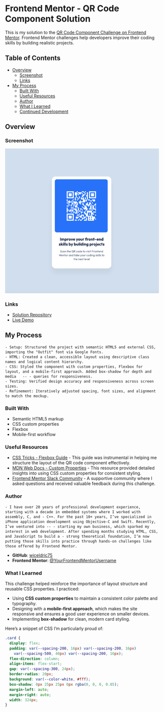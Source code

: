 # Frontend Mentor - QR Code Component Solution

This is my solution to the [QR Code Component Challenge on Frontend Mentor](https://www.frontendmentor.io/challenges/qr-code-component-iux_sIO_H). Frontend Mentor challenges help developers improve their coding skills by building realistic projects.

## Table of Contents

- [Overview](#overview)
  - [Screenshot](#screenshot)
  - [Links](#links)
- [My Process](#my-process)
  - [Built With](#built-with)
  - [Useful Resources](#useful-resources)
  - [Author](#author)
  - [What I Learned](#what-i-learned)
  - [Continued Development](#continued-development)

## Overview

### Screenshot

![QR Code Component Screenshot](./screenshot.png)

### Links

- [Solution Repository](https://github.com/wiceldric75/qr-code-component-main) 
- [Live Demo](https://wiceldric75.github.io/qr-code-component-main/)

## My Process
    - Setup: Structured the project with semantic HTML5 and external CSS, importing the "Outfit" font via Google Fonts.
    - HTML: Created a clean, accessible layout using descriptive class names and logical content hierarchy.
    - CSS: Styled the component with custom properties, Flexbox for layout, and a mobile-first approach. Added box-shadow for depth and media   -- - queries for responsiveness.
    - Testing: Verified design accuracy and responsiveness across screen sizes.
    - Refinement: Iteratively adjusted spacing, font sizes, and alignment to match the mockup.

### Built With

- Semantic HTML5 markup
- CSS custom properties
- Flexbox
- Mobile-first workflow

### Useful Resources

- [CSS Tricks - Flexbox Guide](https://css-tricks.com/snippets/css/a-guide-to-flexbox/) - This guide was instrumental in helping me structure the layout of the QR code component effectively.
- [MDN Web Docs - Custom Properties](https://developer.mozilla.org/en-US/docs/Web/CSS/--*) - This resource provided detailed insights into using CSS custom properties for consistent styling.
- [Frontend Mentor Slack Community](https://www.frontendmentor.io/slack) - A supportive community where I asked questions and received valuable feedback during this challenge.

### Author
    - I have over 20 years of professional development experience, starting with a decade in embedded systems where I worked with assembly, C, and - C++. For the past 10+ years, I’ve specialized in iPhone application development using Objective-C and Swift. Recently, I’ve ventured into -- - starting my own business, which sparked my interest in web development. After spending months studying HTML, CSS, and JavaScript to build a - strong theoretical foundation, I’m now putting those skills into practice through hands-on challenges like those offered by Frontend Mentor.

- **GitHub**: [wiceldric75](https://github.com/wiceldric75)
- **Frontend Mentor**: [@YourFrontendMentorUsername](https://www.frontendmentor.io/profile/wiceldric75)


### What I Learned

This challenge helped reinforce the importance of layout structure and reusable CSS properties. I practiced:
- Using **CSS custom properties** to maintain a consistent color palette and typography.
- Designing with a **mobile-first approach**, which makes the site responsive and ensures a good user experience on smaller devices.
- Implementing **box-shadow** for clean, modern card styling.

Here’s a snippet of CSS I’m particularly proud of:
```css
.card {
  display: flex;
  padding: var(--spacing-200, 16px) var(--spacing-200, 16px)
    var(--spacing-500, 40px) var(--spacing-200, 16px);
  flex-direction: column;
  align-items: flex-start;
  gap: var(--spacing-300, 24px);
  border-radius: 20px;
  background: var(--color-white, #fff);
  box-shadow: 0px 25px 25px 0px rgba(0, 0, 0, 0.05);
  margin-left: auto;
  margin-right: auto;
  width: 324px;
}
